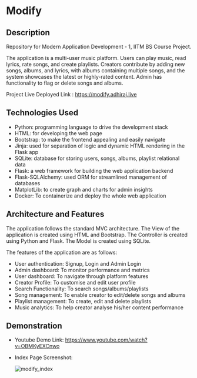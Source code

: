 # Modify

## Description

Repository for Modern Application Development - 1, IITM BS Course Project.

The application is a multi-user music platform. Users can play music, read lyrics, rate songs, and create playlists.
Creators contribute by adding new songs, albums, and lyrics, with albums containing multiple songs, and the system showcases the latest or highly-rated content.
Admin has functionality to flag or delete songs and albums.

Project Live Deployed Link : https://modify.adhiraj.live

## Technologies Used

- Python: programming language to drive the development stack
- HTML: for developing the web page
- Bootstrap: to make the frontend appealing and easily navigate
- Jinja: used for separation of logic and dynamic HTML rendering in the Flask app
- SQLite: database for storing users, songs, albums, playlist relational data
- Flask: a web framework for building the web application backend
- Flask-SQLAlchemy: used ORM for streamlined management of databases
- MatplotLib: to create graph and charts for admin insights
- Docker: To containerize and deploy the whole web application

## Architecture and Features

The application follows the standard MVC architecture. The View of the application is created using HTML and Bootstrap. The Controller is created using Python and Flask. The Model is created using SQLite.

The features of the application are as follows:
- User authentication: Signup, Login and Admin Login
- Admin dashboard: To monitor performance and metrics
- User dashboard: To navigate through platform features
- Creator Profile: To customise and edit user profile
- Search Functionality: To search songs/albums/playlists
- Song management: To enable creator to edit/delete songs and albums
- Playlist management: To create, edit and delete playlists
- Music analytics: To help creator analyse his/her content performance

## Demonstration

- Youtube Demo Link: https://www.youtube.com/watch?v=OBMKyEXCnwo
- Index Page Screenshot:

    ![modify_index](https://github.com/adhirajpandey/Modify/assets/87516052/822cab27-7aa2-4292-b3b2-e0e8b7f9ab66)

  
